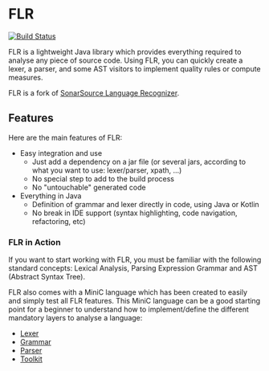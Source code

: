 # FLR

[![Build Status](https://dev.azure.com/felipebz/z-plsql-analyzer/_apis/build/status/flr?branchName=main)](https://dev.azure.com/felipebz/z-plsql-analyzer/_build/latest?definitionId=13&branchName=main)

FLR is a lightweight Java library which provides everything required to analyse any piece of source code. Using FLR, you can quickly create a lexer, a parser, and some AST visitors to implement quality rules or compute measures.

FLR is a fork of [SonarSource Language Recognizer](https://github.com/SonarSource/sslr/). 

## Features
Here are the main features of FLR:

* Easy integration and use
   * Just add a dependency on a jar file (or several jars, according to what you want to use: lexer/parser, xpath, ...)
   * No special step to add to the build process
   * No "untouchable" generated code
* Everything in Java
   * Definition of grammar and lexer directly in code, using Java or Kotlin
   * No break in IDE support (syntax highlighting, code navigation, refactoring, etc)
  
### FLR in Action
If you want to start working with FLR, you must be familiar with the following standard concepts: Lexical Analysis, Parsing Expression Grammar and AST (Abstract Syntax Tree). 

FLR also comes with a MiniC language which has been created to easily and simply test all FLR features. This MiniC language can be a good starting point for a beginner to understand how to implement/define the different mandatory layers to analyse a language:

* [Lexer](https://github.com/felipebz/flr/blob/main/sslr-testing-harness/src/main/kotlin/com/sonar/sslr/test/minic/MiniCLexer.kt)
* [Grammar](https://github.com/felipebz/flr/blob/main/sslr-testing-harness/src/main/kotlin/com/sonar/sslr/test/minic/MiniCGrammar.kt)
* [Parser](https://github.com/felipebz/flr/blob/main/sslr-testing-harness/src/main/kotlin/com/sonar/sslr/test/minic/MiniCParser.kt)
* [Toolkit](https://github.com/felipebz/flr/blob/main/sslr-testing-harness/src/main/kotlin/com/sonar/sslr/test/minic/MiniCToolkit.kt)
